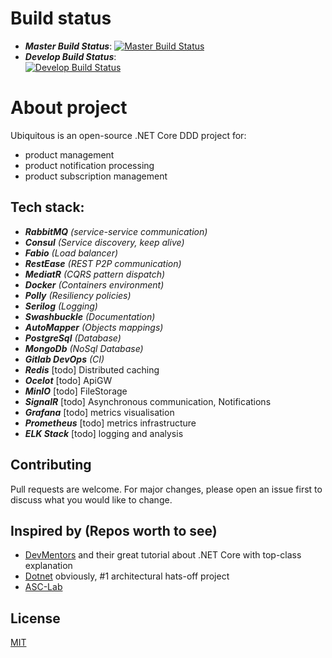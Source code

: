 # Build status

- ***Master Build Status***:
[![Master Build Status](https://gitlab.com/Ruzanowski/ubiquitous/badges/master/build.svg)](https://gitlab.com/Ruzanowski/ubiquitous/badges/master/build.svg)
- ***Develop Build Status***:   
[![Develop Build Status](https://gitlab.com/Ruzanowski/ubiquitous/badges/develop/build.svg)](https://gitlab.com/Ruzanowski/ubiquitous/badges/develop/build.svg)

# About project
Ubiquitous is an open-source .NET Core DDD project for:
- product management
- product notification processing
- product subscription management

**Tech stack:**
----------------
- ***RabbitMQ*** *(service-service communication)*
- ***Consul*** *(Service discovery, keep alive)*
- ***Fabio*** *(Load balancer)*
- ***RestEase*** *(REST P2P communication)*
- ***MediatR*** *(CQRS pattern dispatch)*
- ***Docker*** *(Containers environment)*
- ***Polly*** *(Resiliency policies)*
- ***Serilog*** *(Logging)*
- ***Swashbuckle*** *(Documentation)*
- ***AutoMapper*** *(Objects mappings)*
- ***PostgreSql*** *(Database)*
- ***MongoDb*** *(NoSql Database)*
- ***Gitlab DevOps*** *(CI)*
- ***Redis*** [todo] Distributed caching
- ***Ocelot*** [todo] ApiGW
- ***MinIO*** [todo] FileStorage
- ***SignalR*** [todo] Asynchronous communication, Notifications
- ***Grafana*** [todo] metrics visualisation
- ***Prometheus*** [todo] metrics infrastructure
- ***ELK Stack*** [todo] logging and analysis 

## Contributing
Pull requests are welcome. For major changes, please open an issue first to discuss what you would like to change.

## Inspired by (Repos worth to see)
- [DevMentors](https://github.com/devmentors) and their great tutorial about .NET Core with top-class explanation
- [Dotnet](https://github.com/dotnet-architecture/eShopOnContainers) obviously, #1 architectural hats-off project
- [ASC-Lab](https://github.com/asc-lab/dotnetcore-microservices-poc)

## License
[MIT](https://choosealicense.com/licenses/mit/)
